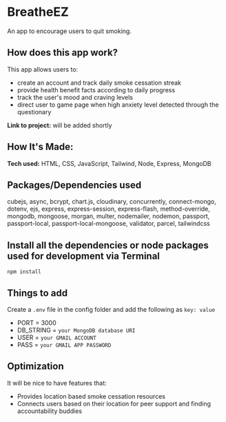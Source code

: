 # BreatheEZ
An app to encourage users to quit smoking.

## How does this app work?
This app allows users to: 
- create an account and track daily smoke cessation streak
- provide health benefit facts according to daily progress
- track the user's mood and craving levels
- direct user to game page when high anxiety level detected through the questionary 

**Link to project:** will be added shortly

## How It's Made:
**Tech used:** HTML, CSS, JavaScript, Tailwind, Node, Express, MongoDB 

## Packages/Dependencies used 
cubejs, async, bcrypt, chart.js, cloudinary, concurrently, connect-mongo, dotenv, ejs, express, express-session, express-flash, method-override, mongodb, mongoose, morgan, multer, nodemailer, nodemon, passport, passport-local, passport-local-mongoose, validator, parcel, tailwindcss

## Install all the dependencies or node packages used for development via Terminal
`npm install` 

## Things to add
Create a `.env` file in the config folder and add the following as `key: value` 
  - PORT = 3000 
  - DB_STRING = `your MongoDB database URI`
  - USER = `your GMAIL ACCOUNT`
  - PASS = `your GMAIL APP PASSWORD`

## Optimization
It will be nice to have features that:
- Provides location based smoke cessation resources
- Connects users based on their location for peer support and finding accountability buddies  

